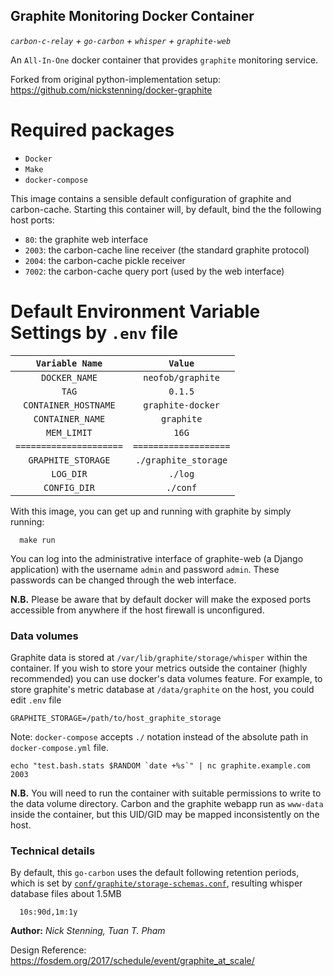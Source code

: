 ## Graphite Monitoring Docker Container
*`carbon-c-relay` + `go-carbon` + `whisper` + `graphite-web`*

An `All-In-One` docker container that provides `graphite` monitoring service.

Forked from original python-implementation setup:
https://github.com/nickstenning/docker-graphite


Required packages
=================
  * `Docker`
  * `Make`
  * `docker-compose`

This image contains a sensible default configuration of graphite and
carbon-cache. Starting this container will, by default, bind the the following
host ports:

- `80`: the graphite web interface
- `2003`: the carbon-cache line receiver (the standard graphite protocol)
- `2004`: the carbon-cache pickle receiver
- `7002`: the carbon-cache query port (used by the web interface)

Default Environment Variable Settings by `.env` file
====================================================
| `Variable Name`       |      `Value`        |
|:---------------------:|:-------------------:|
| `DOCKER_NAME`         | `neofob/graphite`   |
| `TAG`                 | `0.1.5`             |
| `CONTAINER_HOSTNAME`  | `graphite-docker`   |
| `CONTAINER_NAME`      | `graphite`          |
| `MEM_LIMIT`           | `16G`               |
|`=====================`|`===================`|
| `GRAPHITE_STORAGE`    | `./graphite_storage`|
| `LOG_DIR`             | `./log`             |
| `CONFIG_DIR`          | `./conf`            |

With this image, you can get up and running with graphite by simply running:
```
  make run
```

You can log into the administrative interface of graphite-web (a Django
application) with the username `admin` and password `admin`. These passwords can
be changed through the web interface.

**N.B.** Please be aware that by default docker will make the exposed ports
accessible from anywhere if the host firewall is unconfigured.

### Data volumes

Graphite data is stored at `/var/lib/graphite/storage/whisper` within the
container. If you wish to store your metrics outside the container (highly
recommended) you can use docker's data volumes feature. For example, to store
graphite's metric database at `/data/graphite` on the host, you could edit `.env`
file
```
GRAPHITE_STORAGE=/path/to/host_graphite_storage
```
Note: `docker-compose` accepts `./` notation instead of the absolute path in
`docker-compose.yml` file.

```
echo "test.bash.stats $RANDOM `date +%s`" | nc graphite.example.com 2003
```

**N.B.** You will need to run the container with suitable permissions to write
to the data volume directory. Carbon and the graphite webapp run as `www-data`
inside the container, but this UID/GID may be mapped inconsistently on the host.

### Technical details

By default, this `go-carbon` uses the default following retention periods, which
is set by [`conf/graphite/storage-schemas.conf`](./conf/graphite/storage-schemas.conf),
resulting whisper database files about 1.5MB
```
  10s:90d,1m:1y
```

**Author:** *Nick Stenning, Tuan T. Pham*

Design Reference: https://fosdem.org/2017/schedule/event/graphite_at_scale/
